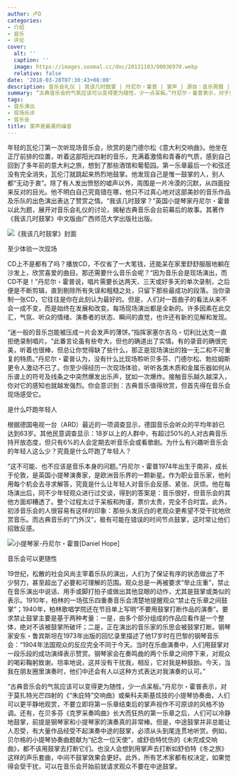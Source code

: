 ```yaml
---
author: 卢D
categories:
- 介绍
- 音乐
- 评论
cover:
  alt: ''
  caption: ''
  image: https://images.soomal.cc/doc/20131103/00036970.webp
  relative: false
date: '2018-03-28T07:30:43+08:00'
description: 音乐会礼仪 | 我该几时鼓掌 | 丹尼尔・霍普 | 掌声 | 源自：音乐周报 | 版权：转载 |  平均/总评分：00.00/0
summary: “古典音乐会的气氛应该可以变得更为随性，少一点呆板。”丹尼尔・霍普表示，对于莫扎特光芒四射的《“朱庇特”交响曲》或柴科夫斯基炫技的小提琴协奏曲，人们可以更平静地观赏，不要立即将第一乐章结束后的掌声视作不可原谅的风格不协调……
tags:
- 音乐演出
- 现场乐评
- 音乐会
title: 掌声是最美的噪音
---
```


年轻的瓦伦汀第一次听现场音乐会，欣赏的是门德尔松《意大利交响曲》。他坐在正厅前排的位置，听着这部阳光四射的音乐，充满着激情和青春的气质，感到自己回到了多年前的意大利之旅，想到了那些酒馆和葡萄园。第一乐章最后一个和弦还没有完全消失，瓦伦汀就跳起来热烈地鼓掌。他发现自己是惟一鼓掌的人，别人都“无动于衷”。除了有人发出愤怒的嘘声以外，周围是一片冷漠的沉默，从四面投来反对的目光。他不明白自己究竟错在哪，他只不过真心地对这部美妙的音乐作品及乐队的出色演出表达了赞赏之情。“我该几时鼓掌？”英国小提琴家丹尼尔・霍普以此为题，展开对音乐会礼仪的讨论，揭秘古典音乐会台前幕后的故事。其著作《我该几时鼓掌》中文版由广西师范大学出版社出版。

![《我该几时鼓掌》封面](https://images.soomal.cc/doc/20180328/00073882.webp)





至少体验一次现场

CD上不是都有了吗？播放CD，不仅省了一大笔钱，还能呆在家里舒舒服服地躺在沙发上，欣赏喜爱的曲目。那还需要什么音乐会呢？“因为音乐会是现场演出，而CD不是！”丹尼尔・霍普说，唱片需要长达两天、三天或好多天的单次录制，之后便是不断剪辑，直到剔除所有失误和粗糙之处，只留下那些最成功的段落。当你录制一张CD，它往往是你在此刻认为最好的。但是，人们对一首曲子的看法从来不会一成不变，而是始终在发展和改变。每场现场演出都是全新的。许多因素在此交汇，气氛、听众的情绪、演奏者的状态、瞬间的直觉，也许还有新的见解和发现。

“迷一般的音乐岂能被压成一片会发声的薄饼。”指挥家塞尔吉乌・切利比达克一直拒绝录制唱片。“此番言论虽有些夸大，但也的确道出了实情。有的录音的确很完美，听着也很棒，但总让你觉得缺了些什么，那正是现场演出的独一无二和不可重复的特质。”丹尼尔・霍普认为，没有什么比现场聆听贝多芬、门德尔松、勃拉姆斯更令人激动不已了。你至少得经历一次现场体验，听听各类木质和金属乐器如何从乐谱上的符号及线条之中突然爆发出乐声，犹如一次爆炸。接触音乐越久越深入，你对它的感知也就越发强烈。你会意识到：古典音乐值得欣赏，但首先得在音乐会现场感受它。

是什么吓跑年轻人

根据德国电视一台（ARD）最近的一项调查显示，德国音乐会听众的平均年龄已达到63岁。其他民意调查显示：18岁以上的人群中，有超过50%的人对古典音乐持开放态度，但只有6%的人会定期去听音乐会或看歌剧。为什么有兴趣听音乐会的年轻人这么少？究竟是什么吓跑了年轻人？

“这不可能、也不应该是音乐本身的问题。”丹尼尔・霍普1974年出生于南非，成长于伦敦，是英国小提琴演奏家，是欧洲音乐界的一颗新星。作为职业音乐家，他利用每个机会去寻求解答，究竟是什么让年轻人对音乐会反感、紧张、厌烦。他在每场演出后，同不少年轻观众进行过交谈，得到的答案是：音乐很好，但音乐会的其他方面却糟透了。整个过程太过于呆板和拘谨，票价太贵，完全不合时宜。此外，初涉音乐会的人很容易有这样的印象：那些头发灰白的老观众更希望不受干扰地欣赏音乐。而古典音乐的“门外汉”，极有可能在错误的时间节点鼓掌，这时常让他们招致反感。

![小提琴家-丹尼尔・霍普[Daniel Hope]](https://images.soomal.cc/doc/20131103/00036970.webp)





音乐会可以更随性

19世纪，松散的社会风尚主宰着乐队的演出，人们为了保证有序的状态做出了不少努力，甚至超出了必要和可理解的范围。观众总是一再被要求“举止庄重”，禁止在音乐演出中说话、用手或脚打拍子或做出其他显眼的动作，尤其是鼓掌或类似的表示。1910年，柏林的一场弦乐四重奏音乐会清楚地提醒观众“禁止在乐章之间鼓掌”；1940年，柏林歌唱学院还在节目单上写明“不要用鼓掌打断作品的演奏”。要求禁止鼓掌主要是基于两种考量：一是，由多个部分组成的作品应看作是一个整体，绝对不该被鼓掌所破坏；二是，正在演出的音乐家的乐思会被鼓掌打断。钢琴家安东・鲁宾斯坦在1973年出版的回忆录里描述了他17岁时在巴黎的钢琴音乐会：“1904年法国观众的反应完全不同于今天。当时在乐曲演奏中，人们用鼓掌对一段乐段的成功演绎表示赞赏。钢琴家会在奏鸣曲的两个乐章之间停下来，对观众的喝彩鞠躬致谢。坦率地说，这并没有干扰我，相反，它对我是种鼓励。今天，当我在朋友圈里演奏时，他们中还会有人以这种方式表达对我演奏的认可。”

“古典音乐会的气氛应该可以变得更为随性，少一点呆板。”丹尼尔・霍普表示，对于莫扎特光芒四射的《“朱庇特”交响曲》或柴科夫斯基炫技的小提琴协奏曲，人们可以更平静地观赏，不要立即将第一乐章结束后的掌声视作不可原谅的风格不协调。还有，在贝多芬《克罗采奏鸣曲》长大而狂热的第一乐章之后，人们可以冷静地鼓掌，前提是钢琴家和小提琴家的演奏真的非常棒。但是，中途鼓掌并非总能让人忍受，有大量作品经受不起演奏中途的鼓掌，必须从头到尾连贯地听赏。例如，贝尔格的小提琴协奏曲题献为“纪念一位天使”，或舒伯特忧伤的《未完成交响曲》，都不该用鼓掌去打断它们。也没人会想到用掌声去打断如舒伯特《冬之旅》这样的声乐套曲，中间不鼓掌效果会更好。此外，所有艺术家都有权决定，如果觉得会受干扰，可以在音乐会开始前就请求观众不要在中途鼓掌。